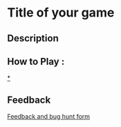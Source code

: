 # Title of your game

## Description

## How to Play :
[*](my_game.exe)
## Feedback
[Feedback and bug hunt form](https://docs.google.com/forms/d/e/1FAIpQLScU2lvj3evbCjnRQpJPG_RGQ22OD4i0YrIfdECAO8cQX8fNEA/viewform?usp=sf_link)
